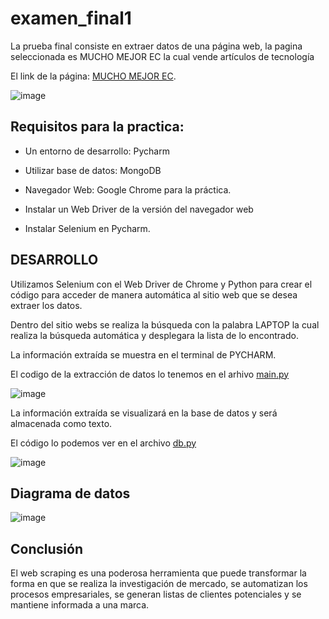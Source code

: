 # examen_final1
La prueba final consiste en extraer datos de una página web, la pagina seleccionada es MUCHO MEJOR EC la cual vende artículos de tecnología

El link de la página: [MUCHO MEJOR EC](https://www.muchomejorec.com/).

![image](https://github.com/davidona87/examen_final1/assets/140219605/f0454424-3cf1-4a61-8157-f2654683d36b)


## Requisitos para la practica:

*  Un entorno de desarrollo: Pycharm

*  Utilizar base de datos: MongoDB

*  Navegador Web: Google Chrome para la práctica.

*  Instalar un Web Driver de la versión del navegador web

*  Instalar Selenium en Pycharm.

## DESARROLLO

Utilizamos Selenium con el Web Driver de Chrome y Python para crear el código para acceder de manera automática al sitio web que se desea extraer los datos.

Dentro del sitio webs se realiza la búsqueda con la palabra LAPTOP la cual realiza la búsqueda automática y desplegara la lista de lo encontrado.

La información extraída se muestra en el terminal de PYCHARM.

El codigo de la extracción de datos lo tenemos en el arhivo [main.py](https://github.com/davidona87/examen_final1/blob/main/main.py)

![image](https://github.com/davidona87/examen_final1/assets/140219605/2a81b81f-fc77-40ee-8880-7171453cb0ec)


La información extraída se visualizará en la base de datos y será almacenada como texto.

El código lo podemos ver en el archivo [db.py](https://github.com/davidona87/examen_final1/blob/main/db.py)

![image](https://github.com/davidona87/examen_final1/assets/140219605/71df7752-d035-4868-b7e4-d68abf87d329)

## Diagrama de datos

![image](https://github.com/davidona87/examen_final1/assets/140219605/efff0d67-aa66-4187-8dc5-0bc402d6de1c)

## Conclusión 

El web scraping es una poderosa herramienta que puede transformar la forma en que se realiza la investigación de mercado, se automatizan los procesos empresariales, se generan listas de clientes potenciales y se mantiene informada a una marca.

